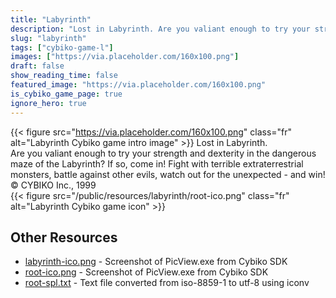 ```yaml
---
title: "Labyrinth"
description: "Lost in Labyrinth. Are you valiant enough to try your strength and dexterity in the dangerous maze of the Labyrinth? If so, come in! Fight with terrible extraterrestrial monsters, battle against other evils, watch out for the unexpected - and win! © CYBIKO Inc., 1999  "
slug: "labyrinth"
tags: ["cybiko-game-l"]
images: ["https://via.placeholder.com/160x100.png"]
draft: false
show_reading_time: false
featured_image: "https://via.placeholder.com/160x100.png"
is_cybiko_game_page: true
ignore_hero: true
---
```

{{< figure src="https://via.placeholder.com/160x100.png" class="fr" alt="Labyrinth Cybiko game intro image" >}}
Lost in Labyrinth. \
Are you valiant enough to try your strength and dexterity in the dangerous maze of the Labyrinth? If so, come in! Fight with terrible extraterrestrial monsters, battle against other evils, watch out for the unexpected - and win! \
© CYBIKO Inc., 1999 \
 {{< figure src="/public/resources/labyrinth/root-ico.png" class="fr" alt="Labyrinth Cybiko game icon" >}}

## Other Resources
* [labyrinth-ico.png](/public/resources/labyrinth/labyrinth-ico.png) - Screenshot of PicView.exe from Cybiko SDK
* [root-ico.png](/public/resources/labyrinth/root-ico.png) - Screenshot of PicView.exe from Cybiko SDK
* [root-spl.txt](/public/resources/labyrinth/root-spl.txt) - Text file converted from iso-8859-1 to utf-8 using iconv
